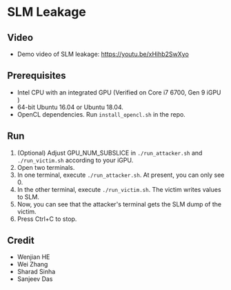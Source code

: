# SLM Leakage

## Video
* Demo video of SLM leakage: https://youtu.be/xHihb2SwXyo


## Prerequisites
* Intel CPU with an integrated GPU (Verified on Core i7 6700, Gen 9 iGPU )
* 64-bit Ubuntu 16.04 or Ubuntu 18.04.
* OpenCL dependencies. Run `install_opencl.sh` in the repo.

## Run
1. (Optional) Adjust GPU_NUM_SUBSLICE in `./run_attacker.sh` and `./run_victim.sh` according to your iGPU.
2. Open two terminals.
3. In one terminal, execute `./run_attacker.sh`. At present, you can only see 0.
4. In the other terminal, execute `./run_victim.sh`. The victim writes values to SLM.
5. Now, you can see that the attacker's terminal gets the SLM dump of the victim.
6. Press Ctrl+C to stop.

## Credit
* Wenjian HE
* Wei Zhang
* Sharad Sinha
* Sanjeev Das

